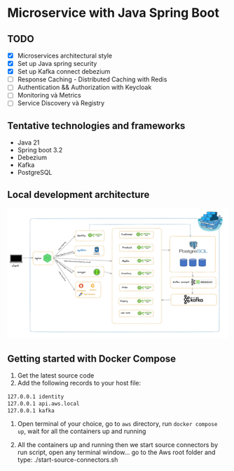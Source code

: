 # Microservice with Java Spring Boot

## TODO

- [x] Microservices architectural style
- [x] Set up Java spring security
- [x] Set up Kafka connect debezium
- [ ] Response Caching - Distributed Caching with Redis
- [ ] Authentication && Authorization with Keycloak
- [ ] Monitoring và Metrics
- [ ] Service Discovery và Registry

## Tentative technologies and frameworks

- Java 21
- Spring boot 3.2
- Debezium
- Kafka
- PostgreSQL

## Local development architecture

![Yas - local development architecture](./docs/image/architect.jpeg)

## Getting started with Docker Compose

1. Get the latest source code
2. Add the following records to your host file:

```
127.0.0.1 identity
127.0.0.1 api.aws.local
127.0.0.1 kafka
```

1. Open terminal of your choice, go to `aws` directory, run `docker compose up`, wait for all the containers up and running

1. All the containers up and running then we start source connectors by run script, open any terminal window... go to the Aws root folder and type: ./start-source-connectors.sh
